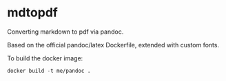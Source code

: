 # mdtopdf

Converting markdown to pdf via pandoc. 

Based on the official pandoc/latex Dockerfile, extended with custom fonts.

To build the docker image: 
```
docker build -t me/pandoc . 
```

